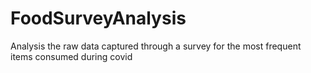 # FoodSurveyAnalysis
Analysis the raw data captured through a survey for the most frequent items consumed during covid
